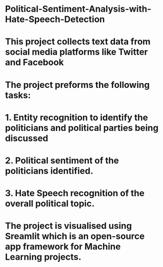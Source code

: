 # Political-Sentiment-Analysis-with-Hate-Speech-Detection
# This project collects text data from social media platforms like Twitter and Facebook 
# The project preforms the following tasks:
#   1. Entity recognition to identify the politicians and political parties being discussed
#   2. Political sentiment of the politicians identified.
#   3. Hate Speech recognition of the overall political topic.
# The project is visualised using Sreamlit which is an open-source app framework for Machine Learning projects.
